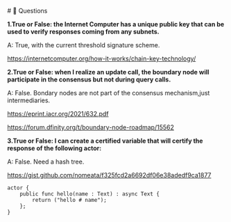  #<a id="questions"> 🙋 Questions </a>

**1.True or False: the Internet Computer has a unique public key that can be used to verify responses coming from any subnets.**

A: True, with the current threshold signature scheme.

https://internetcomputer.org/how-it-works/chain-key-technology/

**2.True or False: when I realize an update call, the boundary node will participate in the consensus but not during query calls.**

A: False. Bondary nodes are not part of the consensus mechanism,just intermediaries.

https://eprint.iacr.org/2021/632.pdf

https://forum.dfinity.org/t/boundary-node-roadmap/15562


**3.True or False: I can create a certified variable that will certify the response of the following actor:** 

A: False. Need a hash tree.

https://gist.github.com/nomeata/f325fcd2a6692df06e38adedf9ca1877 




```
actor {
    public func hello(name : Text) : async Text {
        return ("hello # name");
    };
}
```
